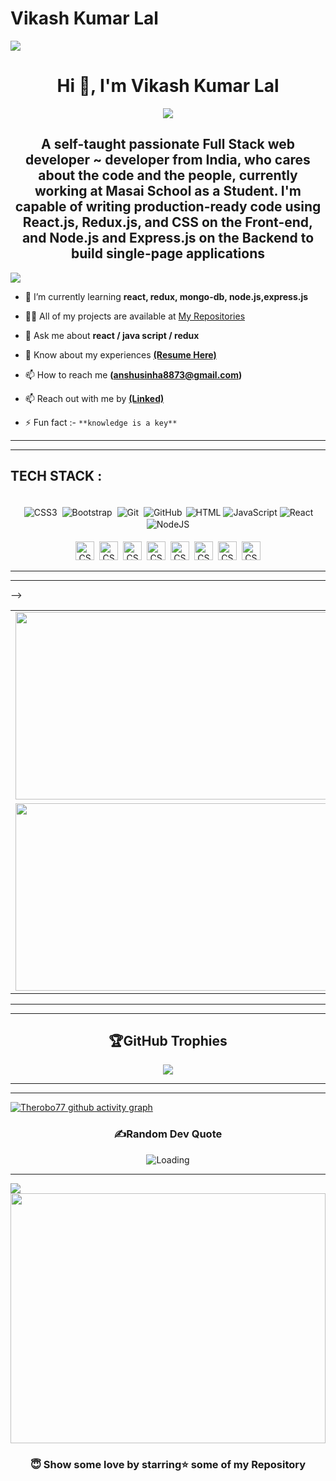# Vikash Kumar Lal

<!-- [important Image ];  -- "https://media.licdn.com/dms/image/C5622AQHzpGvOn0lIrg/feedshare-shrink_2048_1536/0/1672135803562?e=1675296000&v=beta&t=3gxRZ0bA3HvDtmlj1OvFXDfhINmzIK8cAK4SyJnWAeo" -->


<!-- ![MasterHead](https://www.pramukhdigital.com/wp-content/uploads/2018/07/New-PNC-Animated-Banners.gif) -->

<!-- /*profile viewer source!*/ -->


<!--
comparison with suraj-996
 <img src="https://camo.githubusercontent.com/416e0ec787850a66ce0eced8c153a172eeab4341c294da1c9465e485866ebb0d/68747470733a2f2f6769746875622d726561646d652d73747265616b2d73746174732e6865726f6b756170702e636f6d3f757365723d737572616a2d393936267468656d653d746f6b796f6e6967687426626f726465725f7261646975733d3130" />

<img src="https://camo.githubusercontent.com/1b36ff5960d4013b2c5d2d34c1bced3b348b6b6b03b15a8b1b46e222372c99b8/687474703a2f2f6769746875622d726561646d652d73747265616b2d73746174732e6865726f6b756170702e636f6d3f757365723d546865726f626f3737267468656d653d746f6b796f6e696768745f64756f26646174655f666f726d61743d6a2532304d25354225323059253544" />
 -->
 
 <img src="https://camo.githubusercontent.com/fe036730cd3a294b1009c646183c70bbf1d2d17f2c03490f13e6d00dfe96ec78/68747470733a2f2f64657a696e65627261696e7a2e636f6d2f696d616765732f7765622d64657369676e2d6769662e676966" />

<h1 align="center">Hi 👋, I'm Vikash Kumar Lal</h1>

<div align="center">
 <img  src="https://readme-typing-svg.herokuapp.com/?lines=Full+Stack+Developer;Web+Developer;Quick+learner;Self+Motivated;Problem+Solver;&color=teal&center=true"  />
</div>

<h2 align="center">A self-taught passionate Full Stack web developer ~ developer from India, who cares about the code and the people, currently working at Masai School as a Student. I'm capable of writing production-ready code using React.js, Redux.js, and CSS on the Front-end, and Node.js and Express.js on the Backend to build single-page applications</h2>

<!-- <img align=center src="https://raw.githubusercontent.com/andreasbm/readme/master/assets/lines/colored.png" /> -->

<!-- PROFILE VIEWS -->
<!-- <img align=center src="https://visitcount.itsvg.in/api?id=Therobo77&icon=10&color=0" /> -->
<img src="https://camo.githubusercontent.com/ce380e1e85f538d898c80023c1d97f09916e7eb66266eda50ed7a66a3482544f/68747470733a2f2f6b6f6d617265762e636f6d2f67687076632f3f757365726e616d653d4e617a6d75735361796164267374796c653d666c61742d737175617265"/>

<!--  -->


- 🌱 I’m currently learning **react, redux, mongo-db, node.js,express.js**

- 👨‍💻 All of my projects are available at [My Repositories](https://github.com/Therobo77?tab=repositories)

- 💬 Ask me about **react / java script / redux**

- 📄 Know about my experiences **[(Resume Here)](https://drive.google.com/file/d/1wyFZwCnJ-66v5QzVW64iw8A0B4UEMwQk/view?usp=sharing)**

- 📫 How to reach me **(anshusinha8873@gmail.com)**

- 📫 Reach out with me by  **[(Linked)](https://www.linkedin.com/in/vikashlal7722/)**

- ⚡ Fun fact :- `**knowledge is a key**`

--------------------------------------------------------------------------------------------------------------------------------------------------------------
--------------------------------------------------------------------------------------------------------------------------------------------------------------
<!-- <img align=center src="https://raw.githubusercontent.com/andreasbm/readme/master/assets/lines/colored.png" /> -->

<!-- user-image (NAZMIN)
<img align=center src="https://user-images.githubusercontent.com/105915742/200315793-960ce749-3d2f-4f30-85d6-96e3116426f0.gif" /> -->

## TECH STACK :

<p align="center">
 
<br/>
<img alt="CSS3" src="https://img.shields.io/badge/css3%20-%231572B6.svg?&style=for-the-badge&logo=css3&logoColor=white" style="margin:2px;"/>
<img alt="Bootstrap" src="https://img.shields.io/badge/bootstrap%20-%23563D7C.svg?&style=for-the-badge&logo=bootstrap&logoColor=white" style="margin:2px;"/>
<img alt="Git" src="https://img.shields.io/badge/git%20-%23F05033.svg?&style=for-the-badge&logo=git&logoColor=white" style="margin:2px;"/>
<img alt="GitHub" src="https://img.shields.io/badge/github%20-%23121011.svg?&style=for-the-badge&logo=github&logoColor=white" style="margin:2px;"/>
<img alt="HTML" src="https://img.shields.io/badge/HTML-E34F26?logo=html5&logoColor=white&style=for-the-badge" />
<img alt="JavaScript" src="https://img.shields.io/badge/JavaScript-F7DF1E?logo=javascript&logoColor=white&style=for-the-badge" />
<img alt="React" src="https://img.shields.io/badge/React-61DAFB?logo=react&logoColor=white&style=for-the-badge" />
<img alt="NodeJS" src="https://img.shields.io/badge/Node.js-339933?logo=node.js&logoColor=white&style=for-the-badge" />

<br/>
 <br/>
<img alt="CSS3" src="https://user-images.githubusercontent.com/105917542/208613023-95fe5a96-0fed-4604-8e40-c83e44c1a04f.png" style="margin:2px;" height=30  />
<img alt="CSS3" src="https://user-images.githubusercontent.com/105917542/208613023-95fe5a96-0fed-4604-8e40-c83e44c1a04f.png" style="margin:2px;" height=30   />
 <img alt="CSS3" src="https://user-images.githubusercontent.com/105917542/208613023-95fe5a96-0fed-4604-8e40-c83e44c1a04f.png" style="margin:2px;" height=30  />
 <img alt="CSS3" src="https://user-images.githubusercontent.com/105917542/208613023-95fe5a96-0fed-4604-8e40-c83e44c1a04f.png" style="margin:2px;" height=30  />
 <img alt="CSS3" src="https://user-images.githubusercontent.com/105917542/208613023-95fe5a96-0fed-4604-8e40-c83e44c1a04f.png" style="margin:2px;" height=30  />
 <img alt="CSS3" src="https://user-images.githubusercontent.com/105917542/208613023-95fe5a96-0fed-4604-8e40-c83e44c1a04f.png" style="margin:2px;" height=30  />
 <img alt="CSS3" src="https://user-images.githubusercontent.com/105917542/208613023-95fe5a96-0fed-4604-8e40-c83e44c1a04f.png" style="margin:2px;" height=30  />
 <img alt="CSS3" src="https://user-images.githubusercontent.com/105917542/208613023-95fe5a96-0fed-4604-8e40-c83e44c1a04f.png" style="margin:2px;" height=30  />
<br/>
 
</p>

<!-- <table  align=center>
  <tr>
 <td align=center> <img src="https://upload.wikimedia.org/wikipedia/commons/thumb/d/d9/Node.js_logo.svg/1280px-Node.js_logo.svg.png"  height=100   width=150 ></td>
     <td align=center> <img src="https://upload.wikimedia.org/wikipedia/commons/thumb/a/a7/React-icon.svg/1280px-React-icon.svg.png" height=100   ></td>
    <td align=center> <img src="https://upload.wikimedia.org/wikipedia/commons/4/49/Redux.png"  height=100   width=150 ></td>
     <td align=center> <img src="https://img.icons8.com/nolan/64/wikipedia.png"  height=100  ></td>
   
  </tr>
  <tr>
   
  <td align=center>  <img src="https://img.icons8.com/color/48/null/chakra-ui.png"   width=100  ></td>
   <td align=center> <img src="https://upload.wikimedia.org/wikipedia/commons/thumb/b/b2/Bootstrap_logo.svg/768px-Bootstrap_logo.svg.png"  height=100    ></td>
  <td align=center> <img src="https://git-scm.com/images/logos/downloads/Git-Icon-1788C.png"  height=100  ></td>
  <td align=center> <img src="https://img.icons8.com/plasticine/100/null/github.png"  height=100  ></td>
  </tr>

</table>  -->


--------------------------------------------------------------------------------------------------------------------------------------------------------------
--------------------------------------------------------------------------------------------------------------------------------------------------------------

<!-- <img align=center src="https://raw.githubusercontent.com/andreasbm/readme/master/assets/lines/colored.png" />





<!-- )](https://github-readme-stats.vercel.app/api?username=Therobo77&hide_border=false&include_all_commits=true&count_private=true&show_icons=true) -->
<!-- )](https://github-readme-stats.vercel.app/api?username=Therobo77&hide_border=false&include_all_commits=true&count_private=true&show_icons=true) -->

<table  align=center>
  <tr>
    <td align=center> <img src="http://github-readme-streak-stats.herokuapp.com?user=Therobo77&theme=tokyonight_duo&date_format=j%20M%5B%20Y%5D"  height=300   width=500 ></td>
    
  <td align=center> 
    <img src="https://github-readme-stats.vercel.app/api?username=Therobo77&hide_border=false&include_all_commits=true&count_private=true&show_icons=true" alt="Loading"height=300 width=500/>
    </td>
  </tr>
  <tr>
  <td align=center> 
  
   <img src="https://camo.githubusercontent.com/491294d8860bf803756b2f7451e72904323f79faff57f553fbbb77d35e647195/68747470733a2f2f6769746875622d726561646d652d73746174732e76657263656c2e6170702f6170692f746f702d6c616e67732f3f757365726e616d653d7375466937383637266c616e67735f636f756e743d3826636f756e745f707269766174653d74727565266c61796f75743d636f6d70616374267468656d653d726561637426686964655f626f726465723d747275652662675f636f6c6f723d304431313137"   width=500  height=300>
   </td>
   <td>
         <img width=500 height=300 src="https://github-readme-activity-graph.cyclic.app/graph?username=Therobo77&theme=dracula)](https://github.com/ashutosh00710/github-readme-activity-graph" />
   </td>
   
   
   
<!--    <td align=center>  
     ![Therobo77 stats](https://github-readme-stats.vercel.app/api?username=Therobo77&theme=dark&show_icons=true)
<!--     <img src="https://activity-graph.herokuapp.com/graph?username=Therobo77&bg_color=d1edff&color=000000&line=4c8e9e&point=1e00ff&area=true&hide_border=true" -->
         
<!--          <-- width=500  height=300></td> --> -->
  </tr>
</table>

<!-- 
[![](https://github-readme-stats.vercel.app/api?username=Therobo77&hide_border=false&include_all_commits=true&count_private=true&show_icons=true)](https://github-readme-stats.vercel.app/api?username=Therobo77&hide_border=false&include_all_commits=true&count_private=true&show_icons=true)


[![GitHub Streak](http://github-readme-streak-stats.herokuapp.com?user=Therobo77&theme=tokyonight_duo&date_format=j%20M%5B%20Y%5D)](http://github-readme-streak-stats.herokuapp.com?user=Therobo77&theme=tokyonight_duo&date_format=j%20M%5B%20Y%5D)
 -->
  
--------------------------------------------------------------------------------------------------------------------------------------------------------------
--------------------------------------------------------------------------------------------------------------------------------------------------------------

<!-- <img src="https://raw.githubusercontent.com/andreasbm/readme/master/assets/lines/colored.png" /> -->

<div align="center">
 
## 🏆GitHub Trophies


<img src="https://github-profile-trophy.vercel.app/?username=Therobo77&margin-w=15&margin-h=15&column=8" />
</div>



--------------------------------------------------------------------------------------------------------------------------------------------------------------
--------------------------------------------------------------------------------------------------------------------------------------------------------------

<!-- <img src="https://raw.githubusercontent.com/andreasbm/readme/master/assets/lines/colored.png" /> -->

<!-- ## Github Activity Graph

[![github activity graph](https://activity-graph.herokuapp.com/graph?username=Therobo77&bg_color=d1edff&color=000000&line=4c8e9e&point=1e00ff&area=true&hide_border=true)
<img src="https://activity-graph.herokuapp.com/graph?username=Therobo77&bg_color=d1edff&color=000000&line=4c8e9e&point=1e00ff&area=true&hide_border=true" /> -->

[![Therobo77 github activity graph](https://github-readme-activity-graph.cyclic.app/graph?username=Therobo77&theme=dracula)](https://github.com/ashutosh00710/github-readme-activity-graph)

<!-- <img src="https://raw.githubusercontent.com/andreasbm/readme/master/assets/lines/colored.png" /> -->

<!-- ## Language Graph -->

<!-- <img src="" /> -->




<!--  <img  src="https://camo.githubusercontent.com/fd4484b75dc1de15a3d240490e12618602537ce08af426f69859c8a52eb13ca9/68747470733a2f2f61637469766974792d67726170682e6865726f6b756170702e636f6d2f67726170683f757365726e616d653d6d6568666f6f7a6b68616e67697468756226267468656d653d78636f6465" />  -->

<div align="center">
  
### ✍️Random Dev Quote 
  
  <img src="https://quotes-github-readme.vercel.app/api?type=horizontal&theme=radical" alt="Loading"/>
  
  </div>

--- 

<!-- PROFILE VIEWS -->
<!-- <img align=center src="https://visitcount.itsvg.in/api?id=Therobo77&icon=10&color=0" /> -->
<img src="https://camo.githubusercontent.com/ce380e1e85f538d898c80023c1d97f09916e7eb66266eda50ed7a66a3482544f/68747470733a2f2f6b6f6d617265762e636f6d2f67687076632f3f757365726e616d653d4e617a6d75735361796164267374796c653d666c61742d737175617265"/>

<!--  -->

<!-- <img src="https://raw.githubusercontent.com/andreasbm/readme/master/assets/lines/colored.png" /> -->


<!-- <img src="https://raw.githubusercontent.com/1999AZZAR/1999AZZAR/main/resources/img/grid-snake.svg"  /> -->

<!-- <img src="https://raw.githubusercontent.com/andreasbm/readme/master/assets/lines/colored.png" /> -->

<!-- MY REAL #3d animation graph of commits -->

<!-- 
<img src="https://github.com/Therobo77/Therobo77/raw/main/profile-3d-contrib/profile-night-green.svg" />
 -->
<!-- <img src="https://github.com/suraj-996/suraj-996/raw/main/profile-3d-contrib/profile-night-green.svg"/> -->

<!-- <img src="https://raw.githubusercontent.com/andreasbm/readme/master/assets/lines/colored.png" /> -->

 
 <div height=100px >
<img align=center height=400px width=100% src="https://camo.githubusercontent.com/4fa9a5bdefafee7e59ad2086429306dfc0c902d0db4d2d1fdfb534b1767d9f62/68747470733a2f2f646576656c6f706572732e67697068792e636f6d2f6272616e63682f6d61737465722f7374617469632f6170692d35313264333663303936363236383237313731303861333862626235633537642e676966" />
 </div>


<div align="center">

<!-- <img src="https://raw.githubusercontent.com/alok722/alok722/master/images/gif/Developer.gif " /> -->

### 😇 Show some love by starring⭐ some of my Repository
  
  </div>

